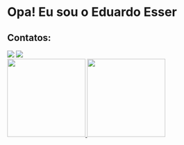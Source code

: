 #  Opa! Eu sou o Eduardo Esser

## Contatos:

<div>
<a href="https://instagram.com/eduardo.esser" target="_blank"><img loading="lazy" src="https://img.shields.io/badge/-Instagram-%23E4405F?style=for-the-badge&logo=instagram&logoColor=white" target="_blank"></a>
<a href = "eduardoesser7366@gmail.com"><img loading="lazy" src="https://img.shields.io/badge/Gmail-D14836?style=for-the-badge&logo=gmail&logoColor=white" target="_blank"></a>

<div>
<a href="https://github.com/TorcedoTimao">
<img loading="lazy" height="180em" src="https://github-readme-stats.vercel.app/api/top-langs/?username=TorcedorTimao&layout=compact&langs_count=7&theme=dracula"/>
<img loading="lazy" height="180em" src="https://github-readme-stats.vercel.app/api?username=TorcedorTimao&show_icons=true&theme=dracula&include_all_commits=true&count_private=true"/>
</div>

